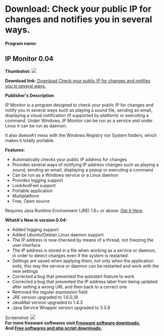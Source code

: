 # Download: Check your public IP for changes and notifies you in several ways.

**Program name:**

## IP Monitor 0.04

  
**Thumbshot:** ![](http://www.freewarefiles.com/screenshot/ip_monitor04_md.jpg)   
  
**Download link:** [Download Check your public IP for changes and notifies you in several ways.](http://freesoftwares.boysofts.com/IP-Monitor_program_56085.html)  
  


**Publisher's Description**  
  


IP Monitor is a program designed to check your public IP for changes and notify you in several ways such as playing a sound file, sending an email, displaying a visual notification (if supported by platform) or executing a command. Under Windows, IP Monitor can be run as a service and under Linux it can be run as daemon. 

It also doesnA't mess with the Windows Registry nor System folders, which makes it totally portable.

**Features:**

  * Automatically checks your public IP address for changes 
  * Provides several ways of notifying IP address changes such as playing a sound, sending an email, displaying a popup or executing a command 
  * Can be run as a Windows service or a Linux daemon 
  * Provides logging support 
  * LookAndFeel support 
  * Portable application 
  * Multiplatform 
  * Free, Open source 

Requires Java Runtime Environment (JRE) 1.6+ or above. [Get It Here](http://java.sun.com/javase/downloads/index.jsp).

**WhatA's New in version 0.04:**

  * Added logging support 
  * Added Ubuntu/Debian Linux daemon support 
  * The IP address is now checked by means of a thread, not freezing the user interface 
  * The IP address is stored in a file when working as a service or daemon, in order to detect changes even if the system is restarted 
  * Settings are saved when applying them, not only when the application exits, this way the service or daemon can be restarted and work with the new settings 
  * Corrected a bug that prevented the autostart feature to work 
  * Corrected a bug that prevented the IP address label from being updated after setting a wrong URL and then back to a correct one 
  * Removed the regular expression field 
  * JRE version upgraded to 1.6.0_18 
  * JavaMail version upgraded to 1.4.3 
  * Java Service Wrapper version upgraded to 3.3.9 

  
  
Screenshot: ![](http://www.freewarefiles.com/screenshot/ip_monitor04.jpg)   
**For more freeware softwares visit [Freeware software downloads.](http://freesoftwares.boysofts.com/)**   
**And [Free softwares and php script downloads.](http://www.boysofts.com/)**
